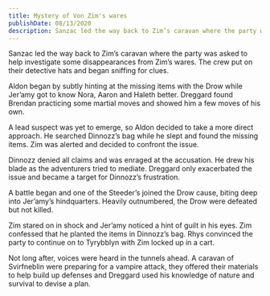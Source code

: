 ```yaml
---
title: Mystery of Von Zim's wares
publishDate: 08/13/2020
description: Sanzac led the way back to Zim’s caravan where the party was asked to help investigate some disappearances from Zim’s wares. The crew put on their detective hats and began sniffing for clues...
---
```


Sanzac led the way back to Zim’s caravan where the party was asked to help investigate some disappearances from Zim’s wares. The crew put on their detective hats and began sniffing for clues.

Aldon began by subtly hinting at the missing items with the Drow while Jer’amy got to know Nora, Aaron and Haleth better. Dreggard found Brendan practicing some martial moves and showed him a few moves of his own.

A lead suspect was yet to emerge, so Aldon decided to take a more direct approach. He searched Dinnozz’s bag while he slept and found the missing items. Zim was alerted and decided to confront the issue.

Dinnozz denied all claims and was enraged at the accusation. He drew his blade as the adventurers tried to mediate. Dreggard only exacerbated the issue and became a target for Dinnozz’s frustration.

A battle began and one of the Steeder’s joined the Drow cause, biting deep into Jer’amy’s hindquarters. Heavily outnumbered, the Drow were defeated but not killed.

Zim stared on in shock and Jer’amy noticed a hint of guilt in his eyes. Zim confessed that he planted the items in Dinnozz’s bag. Rhys convinced the party to continue on to Tyrybblyn with Zim locked up in a cart.

Not long after, voices were heard in the tunnels ahead. A caravan of Svirfneblin were preparing for a vampire attack, they offered their materials to help build up defenses and Dreggard used his knowledge of nature and survival to devise a plan.
